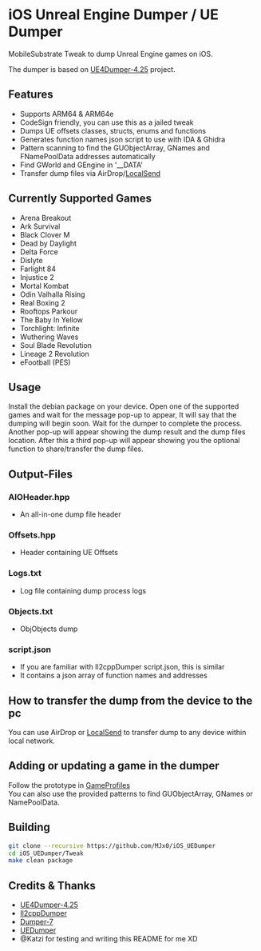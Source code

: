 # iOS Unreal Engine Dumper / UE Dumper

MobileSubstrate Tweak to dump Unreal Engine games on iOS.

The dumper is based on [UE4Dumper-4.25](https://github.com/guttir14/UnrealDumper-4.25)
project.

## Features

* Supports ARM64 & ARM64e
* CodeSign friendly, you can use this as a jailed tweak
* Dumps UE offsets classes, structs, enums and functions
* Generates function names json script to use with IDA & Ghidra
* Pattern scanning to find the GUObjectArray, GNames and FNamePoolData addresses automatically
* Find GWorld and GEngine in '__DATA'
* Transfer dump files via AirDrop/[LocalSend](https://github.com/localsend/localsend)

## Currently Supported Games

* Arena Breakout
* Ark Survival
* Black Clover M
* Dead by Daylight
* Delta Force
* Dislyte
* Farlight 84
* Injustice 2
* Mortal Kombat
* Odin Valhalla Rising
* Real Boxing 2
* Rooftops Parkour
* The Baby In Yellow
* Torchlight: Infinite
* Wuthering Waves
* Soul Blade Revolution
* Lineage 2 Revolution
* eFootball (PES)

## Usage

Install the debian package on your device.
Open one of the supported games and wait for the message pop-up to appear, It will say that the dumping will begin soon.
Wait for the dumper to complete the process.
Another pop-up will appear showing the dump result and the dump files location.
After this a third pop-up will appear showing you the optional function to share/transfer the dump files.

## Output-Files

### AIOHeader.hpp

* An all-in-one dump file header

### Offsets.hpp

* Header containing UE Offsets

### Logs.txt

* Log file containing dump process logs

### Objects.txt

* ObjObjects dump

### script.json

* If you are familiar with Il2cppDumper script.json, this is similar
* It contains a json array of function names and addresses

## How to transfer the dump from the device to the pc

You can use AirDrop or [LocalSend](https://github.com/localsend/localsend) to transfer dump to any device within local network.

## Adding or updating a game in the dumper

Follow the prototype in [GameProfiles](Tweak/src/UE/UEGameProfiles)<br/>
You can also use the provided patterns to find GUObjectArray, GNames or NamePoolData.

## Building

```bash
git clone --recursive https://github.com/MJx0/iOS_UEDumper
cd iOS_UEDumper/Tweak
make clean package
```

## Credits & Thanks

* [UE4Dumper-4.25](https://github.com/guttir14/UnrealDumper-4.25)
* [Il2cppDumper](https://github.com/Perfare/Il2CppDumper)
* [Dumper-7](https://github.com/Encryqed/Dumper-7)
* [UEDumper](https://github.com/Spuckwaffel/UEDumper)
* @Katzi for testing and writing this README for me XD
